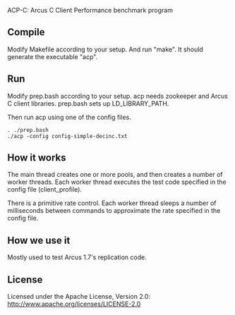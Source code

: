 ACP-C: Arcus C Client Performance benchmark program

Compile
-------

Modify Makefile according to your setup.  And run "make".  It should generate
the executable "acp".

Run
---

Modify prep.bash according to your setup.  acp needs zookeeper and Arcus C
client libraries.  prep.bash sets up LD_LIBRARY_PATH.

Then run acp using one of the config files.

    . ./prep.bash
    ./acp -config config-simple-decinc.txt

How it works
------------

The main thread creates one or more pools, and then creates
a number of worker threads.  Each worker thread executes the test code
specified in the config file (client_profile).

There is a primitive rate control.  Each worker thread sleeps a number of
milliseconds between commands to approximate the rate specified in the
config file.

How we use it
-------------

Mostly used to test Arcus 1.7's replication code.

License
-------

Licensed under the Apache License, Version 2.0: http://www.apache.org/licenses/LICENSE-2.0


